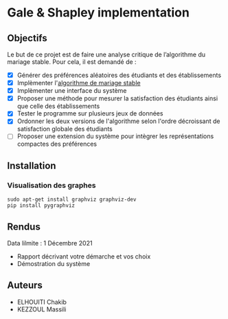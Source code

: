 # Gale & Shapley implementation

## Objectifs

Le but de ce projet est de faire une analyse critique de l’algorithme du mariage stable. Pour cela, il est demandé de :

- [x]  Générer des préférences aléatoires des étudiants et des établissements
- [x]  Implèmenter l'[algorithme de mariage stable](https://fr.wikipedia.org/wiki/Algorithme_de_Gale_et_Shapley)
- [x]  Implèmenter une interface du système
- [x]  Proposer une méthode pour mesurer la satisfaction des étudiants ainsi que celle des établissements
- [x]  Tester le programme sur plusieurs jeux de données
- [x]  Ordonner les deux versions de l'algorithme selon l'ordre décroissant de satisfaction globale des étudiants
- [ ]  Proposer une extension du système pour intègrer les représentations compactes des préférences

## Installation

### Visualisation des graphes

```shell
sudo apt-get install graphviz graphviz-dev
pip install pygraphviz
```

## Rendus

Data lilmite : 1 Décembre 2021

- Rapport décrivant votre démarche et vos choix
- Démostration du système

## Auteurs

- ELHOUITI Chakib
- KEZZOUL Massili
